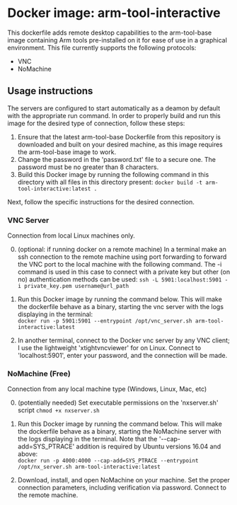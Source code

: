 # Docker image: arm-tool-interactive
This dockerfile adds remote desktop capabilities to the arm-tool-base image containing Arm tools pre-installed on it for ease of use in a graphical environment. This file currently supports the following protocols:
  * VNC
  * NoMachine 

## Usage instructions
The servers are configured to start automatically as a deamon by default with the appropriate run command.
In order to properly build and run this image for the desired type of connection, follow these steps:

  1. Ensure that the latest arm-tool-base Dockerfile from this repository is downloaded and built on your desired machine, as this image requires the arm-tool-base image to work.
  2. Change the password in the 'password.txt' file to a secure one. The password must be no greater than 8 characters.
  3. Build this Docker image by running the following command in this directory with all files in this directory present: 
  ```docker build -t arm-tool-interactive:latest .```
  
Next, follow the specific instructions for the desired connection.
  
### VNC Server
Connection from local Linux machines only.

  0. (optional: if running docker on a remote machine) In a terminal make an ssh connection to the remote machine using port forwarding to forward the VNC port to the local machine with the following command. The -i command is used in this case to connect with a private key but other (on no) authentication methods can be used:
  ```ssh -L 5901:localhost:5901 -i private_key.pem username@url_path```
  
  1. Run this Docker image by running the command below. This will make the dockerfile behave as a binary, starting the vnc server with the logs displaying in the terminal:   
  ```docker run -p 5901:5901 --entrypoint /opt/vnc_server.sh arm-tool-interactive:latest```

  2. In another terminal, connect to the Docker vnc server by any VNC client; I use the lightweight 'xtightvncviewer' for on Linux. Connect to 'localhost:5901', enter your password, and the connection will be made.
  
  
### NoMachine (Free)
Connection from any local machine type (Windows, Linux, Mac, etc)

  0. (potentially needed) Set executable permissions on the 'nxserver.sh' script
  ```chmod +x nxserver.sh```
  1. Run this Docker image by running the command below. This will make the dockerfile behave as a binary, starting the NoMachine server with the logs displaying in the terminal. Note that the '--cap-add=SYS_PTRACE' addition is required by Ubuntu versions 16.04 and above:   
  ```docker run -p 4000:4000 --cap-add=SYS_PTRACE --entrypoint /opt/nx_server.sh arm-tool-interactive:latest```

  2. Download, install, and open NoMachine on your machine. Set the proper connection parameters, including verification via password. Connect to the remote machine.
 
